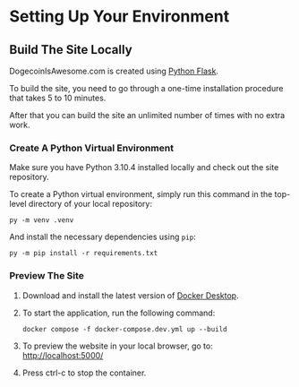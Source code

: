 # **Setting Up Your Environment**

## **Build The Site Locally**

DogecoinIsAwesome.com is created using [Python
Flask](https://flask.palletsprojects.com/en/2.1.x/).

To build the site, you
need to go through a one-time installation procedure that takes 5 to 10
minutes.

After that you can build the site an unlimited number of times with no
extra work.

### **Create A Python Virtual Environment**

Make sure you have Python 3.10.4 installed locally and check out the site repository.

To create a Python virtual environment, simply run this command in the top-level
directory of your local repository:

    py -m venv .venv

And install the necessary dependencies using `pip`:

    py -m pip install -r requirements.txt

### **Preview The Site**

1.  Download and install the latest version of [Docker Desktop](https://docs.docker.com/get-docker/).

1.  To start the application, run the following command:

        docker compose -f docker-compose.dev.yml up --build

1.  To preview the website in your local browser, go to: [http://localhost:5000/](http://localhost:5000/)

1.  Press ctrl-c to stop the container.
